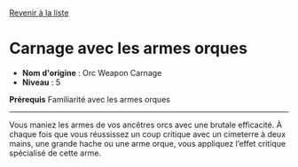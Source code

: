 [Revenir à la liste](..)

# Carnage avec les armes orques

 * **Nom d'origine** : Orc Weapon Carnage
 * **Niveau** : 5


<p><strong>Prérequis</strong> Familiarité avec les armes orques</p>
<hr>
<p>Vous maniez les armes de vos ancêtres orcs avec une brutale efficacité. À chaque fois que vous réussissez un coup critique avec un cimeterre à deux mains, une grande hache ou une arme orque, vous appliquez l’effet critique spécialisé de cette arme.</p>